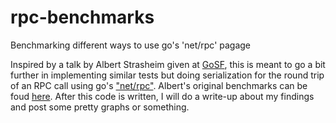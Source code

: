 rpc-benchmarks
==============

Benchmarking different ways to use go's 'net/rpc' pagage

Inspired by a talk by Albert Strasheim given at [GoSF](http://www.meetup.com/golangsf/), this is meant to go a bit further in implementing similar tests but doing serialization for the round trip of an RPC call using go's ["net/rpc"](http://golang.org/pkg/net/rpc/). Albert's original benchmarks can be foud [here](https://github.com/cloudflare/goser). After this code is written, I will do a write-up about my findings and post some pretty graphs or something. 
